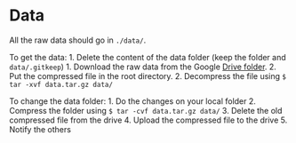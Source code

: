 # Data
All the raw data should go in `./data/`.

To get the data:
    1. Delete the content of the data folder (keep the folder and `data/.gitkeep`)
    1. Download the raw data from the Google [Drive folder](https://drive.google.com/drive/folders/1xeeJxvuIyu738Bd2ev_Ex49Af8lDv9pw?usp=sharing).
    2. Put the compressed file in the root directory.
    2. Decompress the file using `$ tar -xvf data.tar.gz data/`

To change the data folder:
    1. Do the changes on your local folder
    2. Compress the folder using `$ tar -cvf data.tar.gz data/`
    3. Delete the old compressed file from the drive
    4. Upload the compressed file to the drive
    5. Notify the others
